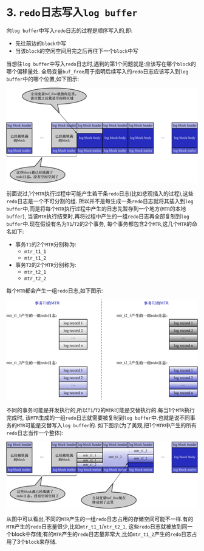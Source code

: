 # 3. `redo`日志写入`log buffer`

向`log buffer`中写入`redo`日志的过程是顺序写入的,即:

- 先往前边的`block`中写
- 当该`block`的空闲空间用完之后再往下一个`block`中写

当想往`log buffer`中写入`redo`日志时,遇到的第1个问题就是:应该写在哪个`block`的哪个偏移量处.
全局变量`buf_free`用于指明后续写入的`redo`日志应该写入到`log buffer`中的哪个位置,如下图示:


![redo日志写入log_buffer](./img/redo日志写入log_buffer.jpg)

前面说过,1个`MTR`执行过程中可能产生若干条`redo`日志(比如悲观插入的过程),这些`redo`日志是一个不可分割的组.
所以并不是每生成一条`redo`日志就将其插入到`log buffer`中,而是将每个`MTR`执行过程中产生的日志先暂存到一个地方(`MTR`的本地`buffer`),
当该`MTR`执行结束时,再将过程中产生的一组`redo`日志再全部复制到`log buffer`中.现在假设有名为`T1`/`T2`的2个事务,
每个事务都包含2个`MTR`,这几个`MTR`的命名如下:

- 事务`T1`的2个`MTR`分别称为:
  - `mtr_t1_1`
  - `mtr_t1_2`
- 事务`T2`的2个`MTR`分别称为:
  - `mtr_t2_1`
  - `mtr_t2_2`

每个`MTR`都会产生一组`redo`日志,如下图示:

![事务T1和T2的各个MTR产生的redo日志](./img/事务T1和T2的各个MTR产生的redo日志.jpg)

不同的事务可能是并发执行的,所以`T1`/`T2`的`MTR`可能是交替执行的.每当1个`MTR`执行完成时,
该`MTR`生成的一组`redo`日志就需要被复制到`log buffer`中.也就是说不同事务的`MTR`可能是交替写入`log buffer`的.
如下图示(为了美观,把1个`MTR`中产生的所有`redo`日志当作一个整体):

![交替存储MTR的log_buffer结构示意图](./img/交替存储MTR的log_buffer结构示意图.jpg)

从图中可以看出,不同的`MTR`产生的一组`redo`日志占用的存储空间可能不一样.有的`MTR`产生的`redo`日志量很少,比如`mtr_t1_1`/`mtr_t2_1`,
这些`redo`日志就被放到同一个block中存储;有的`MTR`产生的`redo`日志量非常大,比如`mtr_t1_2`产生的`redo`日志占用了3个`block`来存储.
